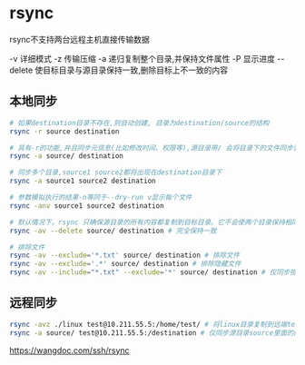# rsync

rsync不支持两台远程主机直接传输数据

-v 详细模式
-z 传输压缩
-a 递归复制整个目录,并保持文件属性
-P 显示进度
--delete 使目标目录与源目录保持一致,删除目标上不一致的内容

## 本地同步

```bash
# 如果destination目录不存在,则自动创建, 目录为destination/source的结构
rsync -r source destination 

# 具有-r的功能,并且同步元信息(比如修改时间、权限等),源目录带/ 会将目录下的文件同步到destination
rsync -a source/ destination 

# 同步多个目录,source1 source2都将出现在destination目录下
rsync -a source1 source2 destination

# 参数模拟执行的结果-n等同于--dry-run v显示每个文件
rsync -anv source1 source2 destination 

# 默认情况下，rsync 只确保源目录的所有内容都复制到目标目录。它不会使两个目录保持相同，并且不会删除文件
rsync -av --delete source/ destination # 完全保持一致

# 排除文件
rsync -av --exclude='*.txt' source/ destination # 排除文件
rsync -av --exclude='.*' source/ destination # 排除隐藏文件
rsync -av --include="*.txt" --exclude='*' source/ destination # 仅同步指定文件
```

## 远程同步

```bash
rsync -avz ./linux test@10.211.55.5:/home/test/ # 将linux目录复制到远端test目录下的linux
rsync -a source/ test@10.211.55.5:/destination # 仅同步源目录source里面的内容到目标目录destination
```

https://wangdoc.com/ssh/rsync